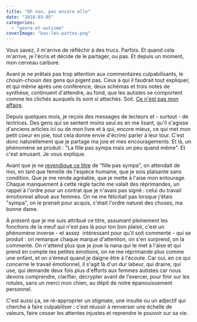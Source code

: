 ```yaml
---
title: "Oh non, pas encore elle"
date: "2018-03-05"
categories: 
  - "genre-et-autisme"
coverImage: "bas-les-pattes.png"
---
```


Vous savez, il m'arrive de réfléchir à des trucs. Parfois. Et quand cela m'arrive, je l'écris et décide de le partager, ou pas. Et depuis un moment, mon cerveau carbure.

Avant je ne prêtais pas trop attention aux commentaires culpabilisants, le chouin-chouin des gens qui pigent pas. Ceux à qui il faudrait tout expliquer, et qui même après une conférence, deux schémas et trois notes de synthèse, continuent d'attendre, au fond, que les autistes se comportent comme les clichés auxquels ils sont si attachés. Soit. [Ce n'est pas mon affaire](https://lafillepassympa.com/2017/01/10/9-mois-plus-tard/).

Depuis quelques mois, je reçois des messages de lecteurs et - surtout - de lectrices. Des gens qui se sentent moins seul.es en me lisant, qu'il s'agisse d'anciens articles ici ou de mon livre et à qui, encore mieux, ce qui met mon petit coeur en joie, tout cela donne envie d'écrire/ parler à leur tour. C'est donc naturellement que je partage ma joie et mes encouragements. Et là, un phénomène se produit : "La fille pas sympa mais un peu quand même". Et c'est amusant. Je vous explique.

Avant que je ne [revendique ce titre](http://leoffdesauteurs.fr/julia-march/la-fille-pas-sympa/le-off-des-auteurs/p2093/) de "fille pas sympa", on attendait de moi, en tant que femelle de l'espèce humaine, que je sois plaisante sans condition. Que je me rende agréable, que je mette à l'aise mon entourage. Chaque manquement à cette règle tacite me valait des réprimandes, un rappel à l'ordre pour un contrat que je n'avais pas signé : celui du travail émotionnel alloué aux femmes. On ne me félicitait pas lorsque j'étais "sympa", on le prenait pour acquis, c'était l'ordre naturel des choses, ma bonne dame.

À présent que je me suis attribué ce titre, assumant pleinement les fonctions de la meuf qui n'est pas là pour ton bon plaisir, c'est un phénomène inverse - et assez  intéressant pour qu'il soit commenté - qui se produit : on remarque chaque marque d'attention, on s'en surprend, on la commente. On n'attend plus que je joue la nana qui te met à l'aise et qui prend en compte tes petites émotions, on ne me réprimande plus comme une enfant, et on s'émeut quand je daigne être à l'écoute. Car oui, en ce qui concerne le travail émotionnel, il s'agit là d'un dur labeur, qui draine, qui use, qui demande deux fois plus d'efforts aux femmes autistes car nous devons comprendre, clarifier, décrypter avant de l'exercer, pour finir sur les rotules, sans un merci mon chien, au dépit de notre épanouissement personnel.

C'est aussi ça, se ré-approprier un stigmate, une insulte ou un adjectif qui cherche à faire culpabiliser : c'est réussir à renverser une échelle de valeurs, faire cesser les attentes injustes et reprendre le pouvoir sur sa vie.
